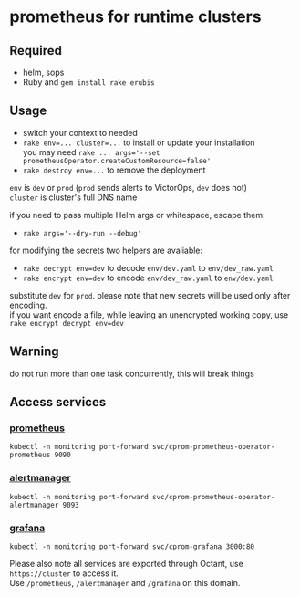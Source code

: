 # prometheus for runtime clusters

## Required
* helm, sops
* Ruby and `gem install rake erubis`

## Usage
* switch your context to needed
* `rake env=... cluster=...` to install or update your installation  
  you may need `rake ... args='--set prometheusOperator.createCustomResource=false'`
* `rake destroy env=...` to remove the deployment

`env` is `dev` or `prod` (`prod` sends alerts to VictorOps, `dev` does not)  
`cluster` is cluster's full DNS name

if you need to pass multiple Helm args or whitespace, escape them:
* `rake args='--dry-run --debug'`

for modifying the secrets two helpers are avaliable:
* `rake decrypt env=dev` to decode `env/dev.yaml` to `env/dev_raw.yaml`
* `rake encrypt env=dev` to encode `env/dev_raw.yaml` to `env/dev.yaml`

substitute `dev` for `prod`. please note that new secrets will be used only after encoding.  
if you want encode a file, while leaving an unencrypted working copy, use `rake encrypt decrypt env=dev`

## Warning
do not run more than one task concurrently, this will break things

## Access services

### [prometheus](http://localhost:9090/prometheus/)
`kubectl -n monitoring port-forward svc/cprom-prometheus-operator-prometheus 9090`

### [alertmanager](http://localhost:9093/alertmanager/)
`kubectl -n monitoring port-forward svc/cprom-prometheus-operator-alertmanager 9093`

### [grafana](http://localhost:3000/grafana/)
`kubectl -n monitoring port-forward svc/cprom-grafana 3000:80`

Please also note all services are exported through Octant, use `https://cluster` to access it.  
Use `/prometheus`, `/alertmanager` and `/grafana` on this domain.

